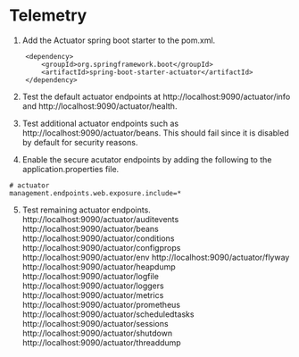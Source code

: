 # Telemetry

1. Add the Actuator spring boot starter to the pom.xml.
```
    <dependency>
		<groupId>org.springframework.boot</groupId>
		<artifactId>spring-boot-starter-actuator</artifactId>
	</dependency>
```

2. Test the default actuator endpoints at http://localhost:9090/actuator/info and http://localhost:9090/actuator/health.

3. Test additional actuator endpoints such as http://localhost:9090/actuator/beans. This should fail since it is disabled by default for security reasons.

4. Enable the secure acutator endpoints by adding the following to the application.properties file.
```
# actuator
management.endpoints.web.exposure.include=*
```

5. Test remaining actuator endpoints.
http://localhost:9090/actuator/auditevents
http://localhost:9090/actuator/beans
http://localhost:9090/actuator/conditions
http://localhost:9090/actuator/configprops
http://localhost:9090/actuator/env
http://localhost:9090/actuator/flyway
http://localhost:9090/actuator/heapdump
http://localhost:9090/actuator/logfile
http://localhost:9090/actuator/loggers
http://localhost:9090/actuator/metrics
http://localhost:9090/actuator/prometheus
http://localhost:9090/actuator/scheduledtasks
http://localhost:9090/actuator/sessions
http://localhost:9090/actuator/shutdown
http://localhost:9090/actuator/threaddump